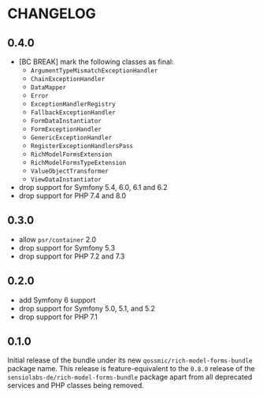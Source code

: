 CHANGELOG
=========

0.4.0
-----

* [BC BREAK] mark the following classes as final:
  * `ArgumentTypeMismatchExceptionHandler`
  * `ChainExceptionHandler`
  * `DataMapper`
  * `Error`
  * `ExceptionHandlerRegistry`
  * `FallbackExceptionHandler`
  * `FormDataInstantiator`
  * `FormExceptionHandler`
  * `GenericExceptionHandler`
  * `RegisterExceptionHandlersPass`
  * `RichModelFormsExtension`
  * `RichModelFormsTypeExtension`
  * `ValueObjectTransformer`
  * `ViewDataInstantiator`
* drop support for Symfony 5.4, 6.0, 6.1 and 6.2
* drop support for PHP 7.4 and 8.0

0.3.0
-----

* allow `psr/container` 2.0
* drop support for Symfony 5.3
* drop support for PHP 7.2 and 7.3

0.2.0
-----

* add Symfony 6 support
* drop support for Symfony 5.0, 5.1, and 5.2
* drop support for PHP 7.1

0.1.0
-----

Initial release of the bundle under its new `qossmic/rich-model-forms-bundle` package name. This release is
feature-equivalent to the `0.8.0` release of the `sensiolabs-de/rich-model-forms-bundle` package apart from
all deprecated services and PHP classes being removed.
